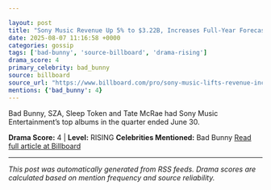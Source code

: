 ```yaml
---

layout: post
title: "Sony Music Revenue Up 5% to $3.22B, Increases Full-Year Forecast"""
date: 2025-08-07 11:16:58 +0000
categories: gossip
tags: ['bad-bunny', 'source-billboard', 'drama-rising']
drama_score: 4
primary_celebrity: bad_bunny
source: billboard
source_url: "https://www.billboard.com/pro/sony-music-lifts-revenue-increases-full-year-forecast/"""
mentions: {'bad_bunny': 4}
---
```


Bad Bunny, SZA, Sleep Token and Tate McRae had Sony Music Entertainment’s top albums in the quarter ended June 30.

**Drama Score:** 4 | **Level:** RISING **Celebrities Mentioned:** Bad Bunny [Read full article at Billboard](https://www.billboard.com/pro/sony-music-lifts-revenue-increases-full-year-forecast/)

---

*This post was automatically generated from RSS feeds. Drama scores are calculated based on mention frequency and source reliability.*